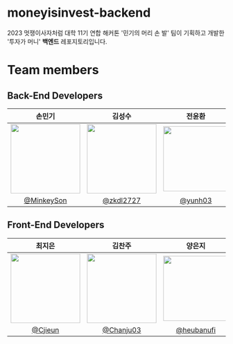 # moneyisinvest-backend
2023 멋쟁이사자처럼 대학 11기 연합 해커톤 '민기의 머리 손 발' 팀이 기획하고 개발한 '투자가 머니' **백엔드** 레포지토리입니다.

# Team members
## Back-End Developers

|                                      손민기                                      |                                      김성수                                       |                                      전윤환                                       |
| :------------------------------------------------------------------------------: | :-------------------------------------------------------------------------------: | :-------------------------------------------------------------------------------: |
| <img width="160px" src="https://avatars.githubusercontent.com/u/126847381?v=4" /> | <img width="160px" src="https://avatars.githubusercontent.com/u/99383331?v=4" /> | <img width="150px" src="https://avatars.githubusercontent.com/u/57185499?v=4" /> |
|                    [@MinkeySon](https://github.com/MinkeySon)                    |                       [@zkdl2727](https://github.com/zkdl2727)                        |                    [@yunh03](https://github.com/yunh03)                     |

## Front-End Developers

|                                      최지은                                      |                                      김찬주                                       |                                      양은지                                       |
| :------------------------------------------------------------------------------: | :-------------------------------------------------------------------------------: | :-------------------------------------------------------------------------------: |
| <img width="160px" src="https://avatars.githubusercontent.com/u/122079153?v=4" /> | <img width="160px" src="https://avatars.githubusercontent.com/u/129511216?v=4" /> | <img width="150px" src="https://avatars.githubusercontent.com/u/129482143?v=4" /> |
|                    [@Cjieun](https://github.com/Cjieun)                    |                       [@Chanju03](https://github.com/Chanju03)                        |                    [@heubanufi](https://github.com/heubanufi)                     |
